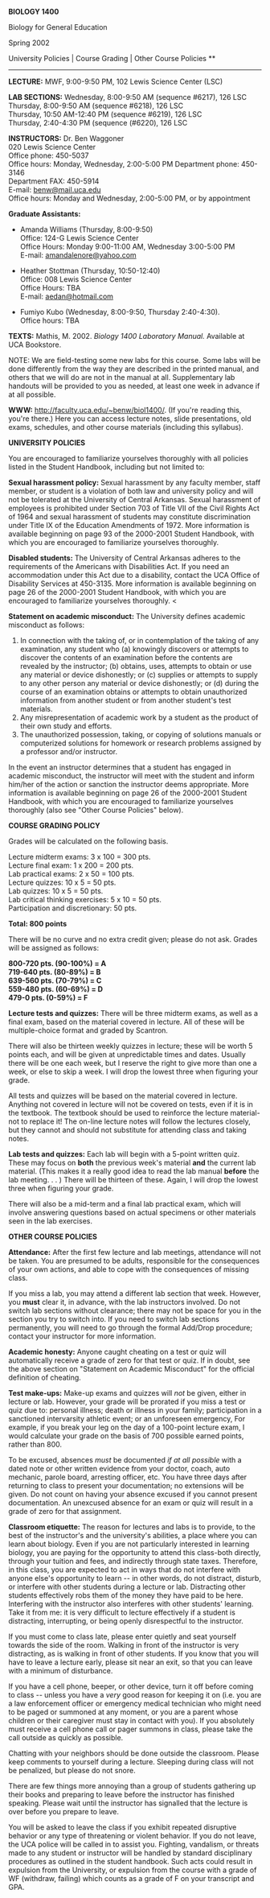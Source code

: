 **BIOLOGY 1400**

Biology for General Education

Spring 2002

University Policies | Course Grading | Other Course Policies **

* * *

**LECTURE:** MWF, 9:00-9:50 PM, 102 Lewis Science Center (LSC)

**LAB SECTIONS:** Wednesday, 8:00-9:50 AM (sequence #6217), 126 LSC  
Thursday, 8:00-9:50 AM (sequence #6218), 126 LSC  
Thursday, 10:50 AM-12:40 PM (sequence #6219), 126 LSC  
Thursday, 2:40-4:30 PM (sequence (#6220), 126 LSC

**INSTRUCTORS:** Dr. Ben Waggoner  
020 Lewis Science Center  
Office phone: 450-5037  
Office hours: Monday, Wednesday, 2:00-5:00 PM Department phone: 450-3146  
Department FAX: 450-5914  
E-mail: [benw@mail.uca.edu](mailto:benw@mail.uca.edu)  
Office hours: Monday and Wednesday, 2:00-5:00 PM, or by appointment

**Graduate Assistants:**

  * Amanda Williams (Thursday, 8:00-9:50)   
Office: 124-G Lewis Science Center  
Office Hours: Monday 9:00-11:00 AM, Wednesday 3:00-5:00 PM  
E-mail: [amandalenore@yahoo.com](mailto:amandalenore@yahoo.com)

  * Heather Stottman (Thursday, 10:50-12:40)   
Office: 008 Lewis Science Center  
Office Hours: TBA  
E-mail: [aedan@hotmail.com](mailto:aedan@hotmail.com)

  * Fumiyo Kubo (Wednesday, 8:00-9:50, Thursday 2:40-4:30).   
Office hours: TBA

**TEXTS:** Mathis, M. 2002. _Biology 1400 Laboratory Manual._ Available at UCA
Bookstore.

NOTE: We are field-testing some new labs for this course. Some labs will be
done differently from the way they are described in the printed manual, and
others that we will do are not in the manual at all. Supplementary lab
handouts will be provided to you as needed, at least one week in advance if at
all possible.

**WWW:** <http://faculty.uca.edu/~benw/biol1400/>. (If you're reading this,
you're there.) Here you can access lecture notes, slide presentations, old
exams, schedules, and other course materials (including this syllabus).

**UNIVERSITY POLICIES**

You are encouraged to familiarize yourselves thoroughly with all policies
listed in the Student Handbook, including but not limited to:

**Sexual harassment policy:** Sexual harassment by any faculty member, staff
member, or student is a violation of both law and university policy and will
not be tolerated at the University of Central Arkansas.   Sexual harassment of
employees is prohibited under Section 703 of Title VII of the Civil Rights Act
of 1964 and sexual harassment of students may constitute discrimination under
Title IX of the Education Amendments of 1972. More information is available
beginning on page 93 of the 2000-2001 Student Handbook, with which you are
encouraged to familiarize yourselves thoroughly.

**Disabled students:** The University of Central Arkansas adheres to the
requirements of the Americans with Disabilities Act. If you need an
accommodation under this Act due to a disability, contact the UCA Office of
Disability Services at 450-3135. More information is available beginning on
page 26 of the 2000-2001 Student Handbook, with which you are encouraged to
familiarize yourselves thoroughly. <

**Statement on academic misconduct:** The University defines academic
misconduct as follows:

  1. In connection with the taking of, or in contemplation of the taking of any examination, any student who (a) knowingly discovers or attempts to discover the contents of an examination before the contents are revealed by the instructor; (b) obtains, uses, attempts to obtain or use any material or device dishonestly; or (c) supplies or attempts to supply to any other person any material or device dishonestly; or (d) during the course of an examination obtains or attempts to obtain unauthorized information from another student or from another student's test materials. 
  2. Any misrepresentation of academic work by a student as the product of their own study and efforts. 
  3. The unauthorized possession, taking, or copying of solutions manuals or computerized solutions for homework or research problems assigned by a professor and/or instructor. 

In the event an instructor determines that a student has engaged in academic
misconduct, the instructor will meet with the student and inform him/her of
the action or sanction the instructor deems appropriate. More information is
available beginning on page 26 of the 2000-2001 Student Handbook, with which
you are encouraged to familiarize yourselves thoroughly (also see "Other
Course Policies" below).

**COURSE GRADING POLICY**

Grades will be calculated on the following basis.

Lecture midterm exams: 3 x 100 = 300 pts.  
Lecture final exam: 1 x 200 = 200 pts.  
Lab practical exams: 2 x 50 = 100 pts.  
Lecture quizzes: 10 x 5 = 50 pts.  
Lab quizzes: 10 x 5 = 50 pts.  
Lab critical thinking exercises: 5 x 10 = 50 pts.  
Participation and discretionary: 50 pts.

**Total: 800 points**

There will be no curve and no extra credit given; please do not ask. Grades
will be assigned as follows:

**800-720 pts. (90-100%) = A**  
**719-640 pts. (80-89%) = B**  
**639-560 pts. (70-79%) = C**  
**559-480 pts. (60-69%) = D**  
**479-0 pts. (0-59%) = F**

**Lecture tests and quizzes:** There will be three midterm exams, as well as a
final exam, based on the material covered in lecture. All of these will be
multiple-choice format and graded by Scantron.

There will also be thirteen weekly quizzes in lecture; these will be worth 5
points each, and will be given at unpredictable times and dates. Usually there
will be one each week, but I reserve the right to give more than one a week,
or else to skip a week. I will drop the lowest three when figuring your grade.

All tests and quizzes will be based on the material covered in lecture.
Anything not covered in lecture will not be covered on tests, even if it is in
the textbook. The textbook should be used to reinforce the lecture material-
not to replace it! The on-line lecture notes will follow the lectures closely,
but they cannot and should not substitute for attending class and taking
notes.

**Lab tests and quizzes:** Each lab will begin with a 5-point written quiz.
These may focus on **both** the previous week's material **and** the current
lab material. (This makes it a really good idea to read the lab manual
**before** the lab meeting. . . ) There will be thirteen of these. Again, I
will drop the lowest three when figuring your grade.

There will also be a mid-term and a final lab practical exam, which will
involve answering questions based on actual specimens or other materials seen
in the lab exercises.

**OTHER COURSE POLICIES**

**Attendance:** After the first few lecture and lab meetings, attendance will
not be taken. You are presumed to be adults, responsible for the consequences
of your own actions, and able to cope with the consequences of missing class.

If you miss a lab, you may attend a different lab section that week. However,
you **must** clear it, in advance, with the lab instructors involved. Do not
switch lab sections without clearance; there may not be space for you in the
section you try to switch into. If you need to switch lab sections
permanently, you will need to go through the formal Add/Drop procedure;
contact your instructor for more information.

**Academic honesty:** Anyone caught cheating on a test or quiz will
automatically receive a grade of zero for that test or quiz. If in doubt, see
the above section on "Statement on Academic Misconduct" for the official
definition of cheating.

**Test make-ups:** Make-up exams and quizzes will _not_ be given, either in
lecture or lab. However, your grade will be prorated if you miss a test or
quiz due to: personal illness; death or illness in your family; participation
in a sanctioned intervarsity athletic event; or an unforeseen emergency, For
example, if you break your leg on the day of a 100-point lecture exam, I would
calculate your grade on the basis of 700 possible earned points, rather than
800\.

To be excused, absences _must_ be documented _if at all possible_ with a dated
note or other written evidence from your doctor, coach, auto mechanic, parole
board, arresting officer, etc. You have three days after returning to class to
present your documentation; no extensions will be given. Do not count on
having your absence excused if you cannot present documentation. An unexcused
absence for an exam or quiz will result in a grade of zero for that
assignment.

**Classroom etiquette:** The reason for lectures and labs is to provide, to
the best of the instructor's and the university's abilities, a place where you
can learn about biology. Even if you are not particularly interested in
learning biology, you are paying for the opportunity to attend this class-both
directly, through your tuition and fees, and indirectly through state taxes.
Therefore, in this class, you are expected to act in ways that do not
interfere with anyone else's opportunity to learn -- in other words, do not
distract, disturb, or interfere with other students during a lecture or lab.
Distracting other students effectively robs them of the money they have paid
to be here. Interfering with the instructor also interferes with other
students' learning. Take it from me: it is very difficult to lecture
effectively if a student is distracting, interrupting, or being openly
disrespectful to the instructor.

If you must come to class late, please enter quietly and seat yourself towards
the side of the room. Walking in front of the instructor is very distracting,
as is walking in front of other students. If you know that you will have to
leave a lecture early, please sit near an exit, so that you can leave with a
minimum of disturbance.

If you have a cell phone, beeper, or other device, turn it off before coming
to class -- unless you have a _very_ good reason for keeping it on (i.e. you
are a law enforcement officer or emergency medical technician who might need
to be paged or summoned at any moment, or you are a parent whose children or
their caregiver must stay in contact with you). If you absolutely must receive
a cell phone call or pager summons in class, please take the call outside as
quickly as possible.

Chatting with your neighbors should be done outside the classroom. Please keep
comments to yourself during a lecture. Sleeping during class will not be
penalized, but please do not snore.

There are few things more annoying than a group of students gathering up their
books and preparing to leave before the instructor has finished speaking.
Please wait until the instructor has signalled that the lecture is over before
you prepare to leave.

You will be asked to leave the class if you exhibit repeated disruptive
behavior or any type of threatening or violent behavior. If you do not leave,
the UCA police will be called in to assist you. Fighting, vandalism, or
threats made to any student or instructor will be handled by standard
disciplinary procedures as outlined in the student handbook. Such acts could
result in expulsion from the University, or expulsion from the course with a
grade of WF (withdraw, failing) which counts as a grade of F on your
transcript and GPA.

